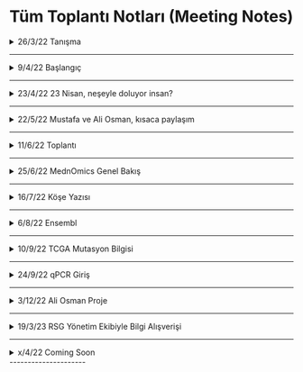 # Tüm Toplantı Notları (Meeting Notes)

<details>

<summary>26/3/22 Tanışma</summary>

### Toplantı 1

Kodlama değil, araçlar ve fikir geliştirirken bu araçlardan nasıl ifade edebiliriz öncelikli olacak.

Hasta verisi bakımı için cBioPortal örneği

(Dikkat ediniz, farklı zaman dilimli veriler oluyor)

cBioPortal örnek tutorial yapıldı

=>100 sample iyi bir veri seçimi olabilir (mümkün oldukça çok olsun)

DNA metilasyon her zaman genetik değişiklikle korrele olmayabilir

RNA-seq verilerini raw veri olduğu için log düzenleme kullanımı

Negatif-pozitif ilişki: Pearson (parametric, gen ifadesi direk önemli) vs. Spearman (non-parametric, sıralayıp, grup içinde kıyaslama) (mesela şu da yardımcı olabilir, https://www.nature.com/articles/nmeth.2937)

Mesela Breast cancer: ER status ilk önemli bulgu

cBioPortal'da veri indirip kendiniz de veriyi analiz edebiliyorsunuz.

BoxPlot, 95%lik dilim ve outliers açıklandı. (detaylı bilgi için boxplot ve quartiles lara bakılabilir, şu da iyi olabilir https://www.nature.com/articles/nmeth.2813)

p-value vs. q-value.

Neden log transformasyona dair makale örneği: Log-transformation and its implications for data analysis (https://www.ncbi.nlm.nih.gov/pmc/articles/PMC4120293/)

Verilerde yeni sorular ile yeni projeler üretmek mümkün. Verilerle yapılacak çok şey var.

Önce bir hipotez belirleme

cBioportal ile bir ön araştırma (explore)

Bir şeylerin ilişkili olduğunu ve değiştiğini buldum

Bir sonraki görüşme için: cBioPortal üzerinden exploration

R Tutorial gönderilecek (başlangıç seviyesi), şu sayfa iyi başlangıç için: https://www.tutorialspoint.com/r/index.htm ve https://www.statmethods.net/management/index.html

Pubmed üzerinden validasyon çalışması, örnek olarak gidebilir.

</details>

---------------------
<details>

<summary>9/4/22 Başlangıç</summary>

### Toplantı 2
Katılımcılar: Ali Osman, Mustafa, Ayşe Gökçe, Neslihan, Fatma Betul

Fatma:
Head&Neck kanserinde (HNSCC) HPV ile ilişkili olduğu genlerin survival tahmin etmede diğer driver olduğu düşünülen genlerle karşılaştırması.

Survivor grafiğini gösterirken yaşam kalite/süresini tahmin edecek genleri tek tek çizmekte fayda var.
Tek tek odd değerlerini göstermek. 
Alternatif survival grafiği çizdirmek için: http://xena.ucsc.edu/

Mustafa:
Primer tümör mutasyonlara bakarak nereye metastaz yapacağını tahmin edebilir miyiz?

Bununla ilgili Neslihan'ın önerdiği makale: https://www.cell.com/cell/fulltext/S0092-8674(22)00003-4?_returnURL=https%3A%2F%2Flinkinghub.elsevier.com%2Fretrieve%2Fpii%2FS0092867422000034%3Fshowall%3Dtrue

Volkan Plot ile ilgili köşe yazım: https://rsgturkey.com/tr/plot-plot-veri-gorsellestirme-volkan-plot/
cBioPortal (daha çok genomik) alternatifi: http://gepia.cancer-pku.cn/ (expresyon üzerinden genelde)

İkinci kısım olarak Ayşe, STRING (protein protein interaction tool) tutorial verdi:
link: https://string-db.org/
Genlerin beraber litaratürde anılıp anılmaması. 

Mesela KRAS ve ilşkili genlerin yüklenip literatürde nasıl bir bağlantısal karşılığı olduğuna bakılabilir.

Strength: Fisher's Exact Test sonucu. 
FDR: False Discovery Rate'i de şimdilik p-value gibi düşünebilirsiniz.
count in network: daha büyük olanlar daha bilgi verici olabilir.
Settings'den mesela KRAS özelinde network çıkarmak mümkün.
Not: Text-mining'i çıkarabiliyoruz bağlantıyı çizerken bazen, her zaman güvenilir bir kaynak değil. Sadece experimental (deneysel) veri üzerinden gitmek isteyebiliyoruz.

Over-representation vs Enrichment Analysis.
Over representation analizi: Temel olarak manual olan listeler var (genler birbiri, pathway ile eşlenmiş). Daha sonra biz kendi gen listemizi verince, bizim birkaç genimiz bu gen içinde var olsun. Daha sonra olasılık hesabı yapıyor. Yani bizim genlerimiz şans eseri mi yoksa gerçekten önemli olarak mı var.

Şimdilik ikinci toplantı ödevi olarak STRING üzerinden hipotezinizde ilişkili gen ailesini STRING üzerinden incelemek diyebiliriz.
  
</details>

---------------------
<details>

<summary>23/4/22 23 Nisan, neşeyle doluyor insan? </summary>

### Toplantı 3
Katılımcılar: Mustafa, Ali Osman, Ayşe Gökçe, Fatma Betül
  
STRING ödevi üzerinden hipoteze bakış.

Mustafa: EGFR-Ras?
STRING'de XXX ile ilşkili XXX hastalarındaki genin ilşkisel proteinleri tespit edip; cBioportal'da mutasyon için survival (ölüm kalım) 
testi ile yaşamsal önemini tespit etmek (tanı/tedavi için önemli olabilir).

Ayşe geri-dönüt: Ölüm kalım analizlerinde sample size (veri-seti büyüklüğü önemli).
İfade analizi başlangıç için faydalı olabilir. Bu durumda, bazı ilişkisel genler için GEO'dan ön analiz. (Kendi minik analiz aracı var GEO'nun da).
Diğer downstream genlerle ilşkisine bakmak da geniş bir açı verebilir. Diğer bağlanan genlere ki bu ilişki XXX ile YYY arasında özel mi değil mi (specific or not).

Ali Osman: TTTT-RRRR ilşkisi (KKKK bağı üzerinden)
Arkaplan: XXX(TTTT)'in negatif prognostif belirteç olarak bazı kanserlerde kullanılıyor olması.
Bu yolağı çalışmak açısından fare modelinin var olması.
Modifikasyonun squamous cell carcinoma (SCC) vs. adenocarcinoma (AC) üzerinde etki farkı.

RRR-TTTT ilişkisi üzerinden Rho Family ve DOCK family üzerinden STRING ilişki ağının araştırılması.

KRAS mutasyonu ile yakından ilişkili üç kanser tipinde bu genlerin araştırılması.

Ali Osman'ın makale ve video önerisi:
https://pubmed.ncbi.nlm.nih.gov/30664679/
https://www.youtube.com/watch?v=lcfrqe3gvr4&t=2751s

Ayşe geri-dönüt: Birbirine bağlanıyorlarsa, direk ilişkili olmaları normal. Ancak, negatif-pozitif korelasyon, aileler içindeki genleri işlevlerini tanımlamak açısından faydalı olabilir. Kısacası bir bütün olarak çalışmak.
Metastaz verisi yoksa, metastazı işaret eden EMT marker (belirteç) bakılabilir.
cBioportal'daki XXX(RAC1) geni negatif ve pozitif ilşkili genleri ayrı ayrı alıp, STRING'e koyup aralarında EMT işareti gösteren bir ilişki var mı yok mu ayrıca bakılabilir.
Sağlıklı dokular üzerinden, doku özelinde gen ifade verisi: gtex, https://gtexportal.org/home/
Normal ve. kanser:
ccle, https://sites.broadinstitute.org/ccle/
nci-60, https://dtp.cancer.gov/discovery_development/nci-60/
ucsc-xena, https://xenabrowser.net/

Ayşe, XenaBrowser demo gösterimi.

Ayşe, GEO Datasets üzerinden veria analiz demo gösterim.

GEO, https://www.ncbi.nlm.nih.gov/geo/
Örnek veriseti: https://www.ncbi.nlm.nih.gov/geo/query/acc.cgi?acc=GSE190731

Search gene diyince NCBI'da, burada ilki datasetler ikincii örnekler için. İlkini seç.
GEO Datasets'i soldan seçimi daha özelleştirip daralatabilirsiniz.
GSE numarası önemli, verisetlerin kimlik numarası (ID).

Bazen işlem yapılmamış, raw veriyi bulmak mümkün.
Series matrix file, normalize edilmiş veriler genelde.
logFC: log cinsinden fold change (değişim) değeri. +, artış;-, azalış (kontrole göre).
x-axis'e bakmak lazım. Bazı genlerin zaten ifade değeri çok düşük, o yüzden ufak değişimler bile yüksek logFC ile sonuçlanabilir ancak ifade ettiği anlam yeterli olmayabilir.

Expression Atlas, https://www.ebi.ac.uk/gxa/home
Doku özel, ifade değerine bakmak için faydalı olabilir
Firebrowse da işe yarayabilir, http://firebrowse.org/viewGene.html
  
</details>

---------------------
<details>

<summary>22/5/22 Mustafa ve Ali Osman, kısaca paylaşım</summary>

### Toplantı 4
Katılımcılar: Mustafa, Ali Osman, Ayşe Gökçe, Fatma Betül

Mustafa: EGFR vs. RASA1

Ayşe geridönüt: 
Kanserde survival datası için mutasyon verisi karşılaştırmak istiyorsak, vaka sayısının (number of cases) 100 ve üstü olması, 
ve karşlaştırılan genleri hasta gruplarının benzer büyüklükte olması önemli.
Bunları nerede bulabiliriz? Genom sekanslama ya da mutation profiling datasetlerine bakmak lazım.

Farklı dokuları kıyaslarken de doku specific mi bir farklılık olduğuna bakmak lazım. Primary bir doku vs. normal doku kıyaslama yapılırken farklı doku kıyaslaması direk yapılması tavsiye edilmez.

Kalsiyum bağımlı analiz yapmak çok genel olur. Spesifik downstream yolaklardan gitmek daha mantıklı olabilir.

Co-occurance durumun olabilir mutasyonlarda. Bu durumda tümörün surivalını artırıyor olabilir. 
Survival analizi yaparken overall survival yerine disease-free survival'a bakmak bu açıdan daha faydalı olabilir.
Beraber hareket ettikleri genlerin durumuna da bakılabilir. Hangi yolakta etkili. Bu durumda belki bir "cluster" (grupsallık) mevcut olabilir.

Bir genin inaktive olduğuna bakmak için genelde downstream genine bakılır. Mesela p53 için p21 gibi.

Ali Osman: R'da gene ko-expresyon analizi nasıl yapılır üzerine çalışmış.
WGCNA paketi üzerinden analiz yapmış. 
Link: https://bmcbioinformatics.biomedcentral.com/articles/10.1186/1471-2105-9-559

PCA alternatifi olarak t-SNE (t-distributed stochastic neighbour embedding): https://www.nature.com/articles/s41467-019-13056-x
Good read on t-SNE: https://www.analyticsvidhya.com/blog/2017/01/t-sne-implementation-r-python/

Ayşe geridönüt:
Spearman'da WGCNA'de uygun.

TCGA'da datasetler daha büyük olduğu için RSEM'in kullandığı distribution-based method daha uygun olduğu için.

TCGA verileri RSEM normalized count data oluyor. RSEM üzerine: https://bmcbioinformatics.biomedcentral.com/articles/10.1186/1471-2105-12-323

Bu yüzden raw count data isteyen DESeq2 workflowu için uygun değil. 

WGCNA için RSEM normalize edilmiş veri: "The RNA-Seq data input for WGCNA in terms of gene co-expression network construction?"
Biostars'da soru ve cevap: https://www.biostars.org/p/280650/
"Whether one uses RPKM, FPKM, or simply normalized counts doesn't make a whole lot of difference for WGCNA analysis as long as all samples were processed the same way"

High throughput dizilime analizi için normalizasyon teknikleri üzerine: https://bmcbioinformatics.biomedcentral.com/articles/10.1186/s12859-015-0778-7

Bir sonraki toplantı hedefi: RNA-seq dizileme analizi giriş, R'da differensiyel gen ifadesi analizi örnek
  
</details>

---------------------
<details>

<summary>11/6/22 Toplantı </summary>

### Toplantı 5
Katılımcılar: Mustafa, Ali Osman, Ayşe Gökçe, Fatma Betül

Ayşe: RNA-Seq intro tutorial
Microarray vs. RNA-Seq
How RNA-seq is done briefly
Steps of RNA-Seq from RNA isolation to analysis
Fastq file format
RNA Seq analysis from quality control to normalization/differential gene expression analysis

Ve bunların ardından
Galaxy ile RNA-seq diferansiyel veri analizi: https://usegalaxy.org/

Ek notlar (fb)
RNA-Seq genel girişi, başta sona: https://chagall.med.cornell.edu/RNASEQcourse/Intro2RNAseq.pdf
Illumina dizilim kısaca: https://www.youtube.com/watch?v=fCd6B5HRaZ8
uzunca: https://www.youtube.com/watch?v=oIJaA6h2bFM
FastQC detaylı açıklama: https://www.bioinformatics.babraham.ac.uk/projects/fastqc/
  
</details>

---------------------
<details>

<summary>25/6/22 MednOmics Genel Bakış </summary>

### Toplantı 6
Katılımcılar: Mustafa, Ali Osman, Ayşe Gökçe, Fatma Betül
  
Bugün genel olarak program nasıl geçti, neleri öğrenmek iyiydi, nereler eksik kaldı (öğrenecek yeni konular) gibi soruları cevapladık.

* cBioPortal
* STRING
* Geo Database/GEO2R
* GALAXY
gibi araçlara aşinalık kazanıp,

* Survival Graphs
* FDR, q value
ve diğer bazı grafik yorumlama ve istatistik analizler konusunda altyapı kazanmanın epey faydalı olduğuna kanaat getirildi.

Ancak, RNA-Seq ve R'da analiz gibi medikal öğrencilerin sıklıkla kullanmadığı teknik ve yöntemleri kullanırken biraz daha katılımcıların aktif olması ve ön araştırma yapması gerektiği sonucuna varıldı.
Bu konuda mentorler olarak teşvik etmek için "Aşinalık kazandıracak soru listesi", "Worksheet" gibi ön ödevlerle öğrencilerin aktif katılımının ve aşinalık aşamasının hızlandırılması önerildi.

Öte yandan, bir hipotez üzerinde tartışma ve ilerlemenin iyileştirilmesi konusunda 2 öneri sunuldu:
1. önceden planlanmış veyahut hazır bir hipotezin adım adım takip edilmesi
2. gruplar oluşturup, katılımcıların kendi hipotezleri ile grup olarak çalışması

Gelecek için de şunlar planlandı:
* İstatistik için ayrı bir ders. Böylece FDR, Enrichment Analysis, parametricve non-parametric testler gibi konular ve ayrımların daha detaylı tartışılması. 
Bunun için şu öne çıktı: 
1. Önce teorik ders (ilk zoom)
2. Sonra R'da uygulamalı bio-istatistik (ikinci zoom)

Bunun haricinde
* Expression Atlas gibi araçların da etkin kulanımının faydasının öne çıkarılması, mesela "hangi gen hangi durumda hangi dokuda farklı davranmış" ve "meta-analizler"de kullanışlı olması gibi bilgilerin gözden kaçması ihtimaline karşı, eski notlara bir geri bakış tavsiye edildi.

* Single-cell RNA seq giriş dersi (Fatma)

* Multi-modal sequencing approaches
  
* Differential co-expression networks/analysis
gibi konuların Jouurnal club gibi 15dklık bir makale tartışmasını takiben method üzerinde yoğunlaşarak anlatılması/çalışılmasına karar kılındı.

* Özellikle medikal öğrencilerin biyoenformatik eğitimi konusunda nerden başlaması ve nasıl ilerlemesi konusunda örnek kaynak listesi oluşturulmasına karar verildi. 
Bu amaçla 3 adımdan bahsedildi:
  
1. RSG Blog'da öncü köşe yazısı (ilk deneyimlerimiz)
  
2. RSG Blog'da serinin devamı yazımız, gelecek deneyimlerimizle.
  
3. Bütün bunların "Bootcamp" olarak bir website ve github kaynak listesinde detaylı olarak toplanıp halka açık kaynak olarak arz edilmesi.
  
</details>

---------------------
<details>

<summary>16/7/22 Köşe Yazısı </summary>

### Toplantı 7
Katılımcılar: Mustafa, Ali Osman, Fatma Betül
  
Med&Omics: Hekimler için Biyoinformatik serimizin ilk yazısı-son düzeltmeler için toplandık.

Üzerinden geçilecek mevzulara değindik.
GEO2R/RNA-Seq gibi araçları yeniden gözden geçirmek gibi.

İki hafta sonra davetlimiz olabilir (buraya ateş emojisi koyduğumu varsayalım).

Alternatif olarak, bir sonraki toplantı için Ensembl-BioMart'a giriş tutorial' planladık.

Return of Ayşe Jedi'den sonrası için de R'da RNA-Seq'i takiben Data-viz ve İstatistik.
  
</details>

---------------------
<details>

<summary>6/8/22 Ensembl</summary>

### Toplantı 8
Katılımcılar: Mustafa, Ali Osman, Fatma Betül
  
Ensembl Biomart giriş tutorial yapıldı (genelist dosyası genleri ile)
https://www.ensembl.org/biomart/martview/d2352fab41407dc6a6855b9c950d4817

BioMart YouTube tutorial: https://asia.ensembl.org/info/genome/stable_ids/index.html
BioMart Guide: https://www.ensembl.org/info/data/biomart/index.html

Ensembl Biomart'ın kapsamlı veri bankaları arası gen/transcript karşılık gelen tek tek farklı özellikleri/karşılığı incelendi (ENSGXXXXXX'in HGNC ID'si, Gene Type'ı, GO description vs.).

Ensembl id version derken ne kastedildiğine bakıldı: https://ensembl.org/info/genome/stable_ids/index.html

Ali Osman alternatif önerdi: https://biit.cs.ut.ee/gprofiler/gost
Veyahut: https://www.genenames.org/
  
</details>

---------------------
<details>

<summary>10/9/22 TCGA Mutasyon Bilgisi</summary>

### Toplantı 9
Katılımcılar: Mustafa, Ali Osman, Fatma Betül

Sorun: 
3 SNP'nin devamında gelen genlerin ifade ve protein miktarını nasıl etkilediğini

TCGA verisetinden germline mutasyon bilgisini nasıl çıkabilirim?

Whole Genome Seq verietleri etik izinler sebebiyle germline mutasyon bilgisine ulaşması zor.
TCGA yerine küçük verisetlerine bakılabilir. Whole exome dizileme verisetleri vs.
NCBI-dbGaP bir alternatif olabilir.


Bütün TCGA verisetinde mutasyonun etkisine bakış
Cell-line verisetlerine bakmak bir diğer alternatif
https://depmap.org/portal/
https://cellmodelpassports.sanger.ac.uk/

https://dcc.icgc.org/pcawg

Bugünden kısa kısa:
Whole exome dizileme, etik izni kolaylığı ve daha ucuz ooması sebebiyle bazı çalışmalarda whole genome göre daha çok tercih edilebiliyor.

Sonrası:Genome dizileme'ye giriş. 
UCSC üzerinden kullanım.

İstatistik istatistik istatistik

</details>

---------------------
<details>

<summary>24/9/22 qPCR Giriş</summary>

### Toplantı 10
Katılımcılar: Mustafa, Ali Osman, Fatma Betül, Ayşe Gökçe

qPCR veri analizi
qPCR veri yorumlaması
Ct vs.Tm* 

*Oligo dizayn ederkenki annealing Tm ile qPCR sonunda melting curve ile ortaya çıkan Tm ile aynı değil. 
Melting curve analizi detaylı bilgi:
- https://sg.idtdna.com/pages/education/decoded/article/interpreting-melt-curves-an-indicator-not-a-diagnosis
- https://www.gene-quantification.de/real-time-pcr-handbook-life-technologies-update-flr.pdf

qPCR çalışma prensibi, dizayn ve replikaları hakkında detaylı bilgi:
- https://www.thermofisher.com/sg/en/home/life-science/pcr/real-time-pcr/real-time-pcr-learning-center/gene-expression-analysis-real-time-pcr-information/precision-qpcr.html
- https://www.thermofisher.com/sg/en/home/life-science/pcr/real-time-pcr/real-time-pcr-learning-center/gene-expression-analysis-real-time-pcr-information/introduction-gene-expression.html
- https://fatmab-dincaslan.medium.com/qpcr-primer-design-tutorial-879311c591aa

qPCR verisi analiz etme üzerine Livak ve ondan doğan referans hakkında detaylı bilgi:
- http://gene-quantification.net/livak-2001.pdf
- https://www.nature.com/articles/nprot.2008.73
- https://academic.oup.com/nar/article/29/9/e45/2384081?login=true (efficiency meselesi hk.)
- https://www.thermofisher.com/sg/en/home/life-science/pcr/real-time-pcr/real-time-pcr-learning-center/real-time-pcr-basics/absolute-vs-relative-quantification-real-time-pcr.html

Graphpad statistics guide: 
- https://www.graphpad.com/guides/prism/latest/statistics/index.htm
  
</details>

---------------------
<details>

<summary>3/12/22 Ali Osman Proje</summary>

### Toplantı 11
Katılımcılar: Ali Osman, Fatma Betül, Ayşe Gökçe

Bundan önce Ali Osman'ın sorusuna binanen Ayşe'nin önerdiği verilen gen seti için TF bulma için tool: https://maayanlab.cloud/chea3/
"Transcription factors (TFs) are proteins that control gene expression by binding and unbinding near coding regions to regulate the transcriptional machinery. TF enrichment analysis (TFEA) prioritizes transcription factors based on the overlap between given lists of differentially expressed genes, and previously annotated TF targets assembled from multiple resources. ChEA3 is a web-based TFEA tool."

Batch effect için Ayşe'nin önerisi: https://support.bioconductor.org/p/100278/
alterntifler combat ve sva

Ali Osman: Limma- "removeBatchEffect" ile önce ve sonrası datayı kıyaslama fırsatı var. Deseq2'da output vermiyor corrected datayı.
 
Ali Osman'ın proje analizi üzerine tartışma ile başlandı.
  
</details>

---------------------
<details>

<summary>19/3/23 RSG Yönetim Ekibiyle Bilgi Alışverişi</summary>

### Toplantı 12
Katılımcılar: Ravza Gür, Kübra Kubat, Ali Osman, Fatma Betül, Ayşe Gökçe

Med&Omics nedir ne değildir tartışıldı.

Ravza: Sempozyuma eklenebilir ve tanıtımı yapılabilir
Farkındalık için ek medikal alanda yan sempozyum
Klinikten gelenler için slack kanalı
Ali Osman: Kısa tanıtım seminer serisi ile ilgili olanları belirlemek
Ali Osman ve Mustafa: Aşina olmak önemli bu grup bu konuda önemli
Ali Osman: JC grupları, benzer konu ilgisi olan max 5-6 kişiden oluşursa daha etkili olabilir
Med&Omics JC için ilgili bireylere açık olması

Bir sonraki toplantı için ne yapılabilir:

* RNA-Seq Analiz tekrar
-R şu sayfa güzel bence ilk eğitim için https://www.tutorialspoint.com/r/index.htm
-DEseq analizi için baştan sona bana çok faydalı kaynak: https://chagall.med.cornell.edu/RNASEQcourse/Intro2RNAseq.pdf
* Command Line Tools/Linux giriş
-Örnek eğitim: https://github.com/rsgturkey/Workshop2021 
-Mac-> Terminal var; Windows-> için Ubuntu LTS indirebilir Microsoft 
* Makale oylamaca, analiz bakmaca
* SNP Analizi
* CNV/Tumor Heterogeneity/Clonality Analizi

Bir sonraki dersin içeriği ve bir sonraki okunacak makale (1-2 ay süre verilerek)
  
</details>

---------------------
<details>

<summary>x/4/22 Coming Soon</summary>

### Toplantı 13
  
</details>
---------------------


  

